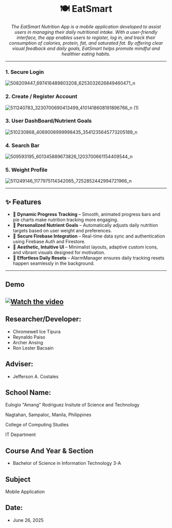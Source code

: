 
<h1 align="center">🍽️ EatSmart</h1>
<p align="center"><i>The EatSmart Nutrition App is a mobile application developed to assist users in managing their daily nutritional intake. With a user-friendly interface, the app enables users to register, log in, and track their consumption of calories, protein, fat, and saturated fat. By offering clear visual feedback and daily goals, EatSmart helps promote mindful and healthier eating habits.</i></p>

---
### 1. Secure Login

![508209447_697416489803208_6253032626849460471_n](https://github.com/user-attachments/assets/5a0587ac-2512-48ba-9c58-c3b945ba3594)

### 2. Create / Register Account
![511240783_3230700690413499_4101418608191896766_n (1)](https://github.com/user-attachments/assets/464346db-df29-4eeb-bd3c-6a98fafe22c9)



### 3. User DashBoard/Nutrient Goals
![510230868_4069006999998435_3541235645773205189_n](https://github.com/user-attachments/assets/b0e5857d-c696-4996-9d48-19fa5a239fb8)

### 4. Search Bar
![509593195_601345889673826_1203700661154409544_n](https://github.com/user-attachments/assets/d74665ad-e111-4921-ad69-e14d0f45c8a9)

### 5. Weight Profile
![511249146_1177975114342065_7252852442994721966_n](https://github.com/user-attachments/assets/8bf1b432-69dd-4757-8b9f-d048ce8134d6)


---
## ✨ Features

- 🎯 **Dynamic Progress Tracking** – Smooth, animated progress bars and pie charts make nutrition tracking more engaging.
- 🧠 **Personalized Nutrient Goals** – Automatically adjusts daily nutrition targets based on user weight and preferences.
- 🔐 **Secure Firebase Integration** – Real-time data sync and authentication using Firebase Auth and Firestore.
- 🎨 **Aesthetic, Intuitive UI** – Minimalist layouts, adaptive custom icons, and vibrant visuals designed for motivation.
- 🔁 **Effortless Daily Resets** – AlarmManager ensures daily tracking resets happen seamlessly in the background.

---
## Demo 
[![Watch the video](https://img.shields.io/badge/Watch-Demo-red?logo=youtube)](https://youtube.com/shorts/OwrlYiedbsU?si=cNUFz4Er8tCH_yfK)
---
## Researcher/Developer:
* Chromewell Ice Tipura
* Reynaldo Paiso
* Archer Ansing
* Ron Lester Bacsain
  
## Adviser: 
* Jefferson A. Costales

## School Name:
Eulogio "Amang" Rodriguez Insitute of Science and Technology

Nagtahan, Sampaloc, Manila, Philippines

College of Computing Studies

IT Department

## Course And Year & Section 
* Bachelor of Science in Information Technology 3-A

## Subject
Mobile Application 

## Date: 
* June 26, 2025

